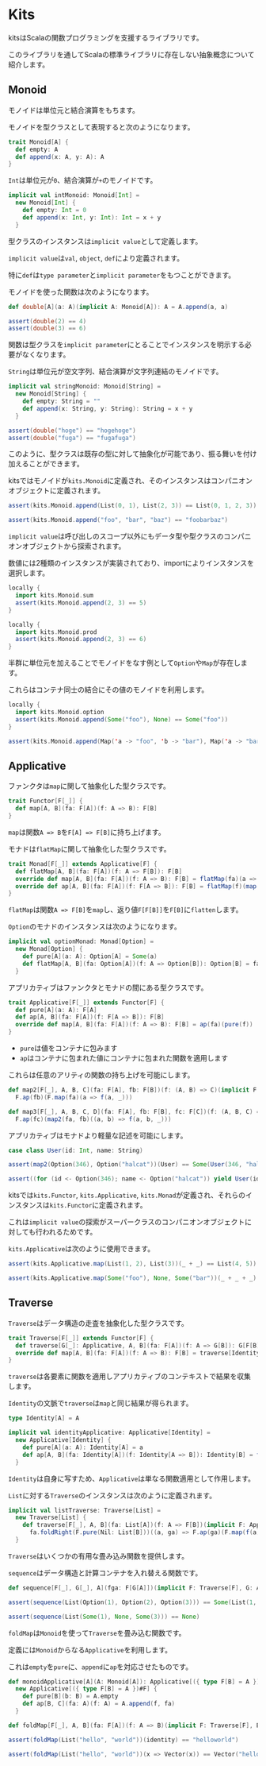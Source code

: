 # Kits

kitsはScalaの関数プログラミングを支援するライブラリです。

このライブラリを通してScalaの標準ライブラリに存在しない抽象概念について紹介します。

## Monoid

モノイドは単位元と結合演算をもちます。

モノイドを型クラスとして表現すると次のようになります。

```scala
trait Monoid[A] {
  def empty: A
  def append(x: A, y: A): A
}
```

`Int`は単位元が`0`、結合演算が`+`のモノイドです。

```scala
implicit val intMonoid: Monoid[Int] =
  new Monoid[Int] {
    def empty: Int = 0
    def append(x: Int, y: Int): Int = x + y
  }
```

型クラスのインスタンスは`implicit value`として定義します。

`implicit value`は`val`, `object`, `def`により定義されます。

特に`def`は`type parameter`と`implicit parameter`をもつことができます。

モノイドを使った関数は次のようになります。

```scala
def double[A](a: A)(implicit A: Monoid[A]): A = A.append(a, a)

assert(double(2) == 4)
assert(double(3) == 6)
```

関数は型クラスを`implicit parameter`にとることでインスタンスを明示する必要がなくなります。

`String`は単位元が空文字列、結合演算が文字列連結のモノイドです。

```scala
implicit val stringMonoid: Monoid[String] =
  new Monoid[String] {
    def empty: String = ""
    def append(x: String, y: String): String = x + y
  }

assert(double("hoge") == "hogehoge")
assert(double("fuga") == "fugafuga")
```

このように、型クラスは既存の型に対して抽象化が可能であり、振る舞いを付け加えることができます。

kitsではモノイドが`kits.Monoid`に定義され、そのインスタンスはコンパニオンオブジェクトに定義されます。

```scala
assert(kits.Monoid.append(List(0, 1), List(2, 3)) == List(0, 1, 2, 3))

assert(kits.Monoid.append("foo", "bar", "baz") == "foobarbaz")
```

`implicit value`は呼び出しのスコープ以外にもデータ型や型クラスのコンパニオンオブジェクトから探索されます。

数値には2種類のインスタンスが実装されており、importによりインスタンスを選択します。

```scala
locally {
  import kits.Monoid.sum
  assert(kits.Monoid.append(2, 3) == 5)
}

locally {
  import kits.Monoid.prod
  assert(kits.Monoid.append(2, 3) == 6)
}
```

半群に単位元を加えることでモノイドをなす例として`Option`や`Map`が存在します。

これらはコンテナ同士の結合にその値のモノイドを利用します。

```scala
locally {
  import kits.Monoid.option
  assert(kits.Monoid.append(Some("foo"), None) == Some("foo"))
}

assert(kits.Monoid.append(Map('a -> "foo", 'b -> "bar"), Map('a -> "bar", 'c -> "baz")) == Map('a -> "foobar", 'b -> "bar", 'c -> "baz"))
```

## Applicative

ファンクタは`map`に関して抽象化した型クラスです。

```scala
trait Functor[F[_]] {
  def map[A, B](fa: F[A])(f: A => B): F[B]
}
```

`map`は関数`A => B`を`F[A] => F[B]`に持ち上げます。

モナドは`flatMap`に関して抽象化した型クラスです。

```scala
trait Monad[F[_]] extends Applicative[F] {
  def flatMap[A, B](fa: F[A])(f: A => F[B]): F[B]
  override def map[A, B](fa: F[A])(f: A => B): F[B] = flatMap(fa)(a => pure(f(a)))
  override def ap[A, B](fa: F[A])(f: F[A => B]): F[B] = flatMap(f)(map(fa))
}
```

`flatMap`は関数`A => F[B]`を`map`し、返り値`F[F[B]]`を`F[B]`に`flatten`します。

`Option`のモナドのインスタンスは次のようになります。

```scala
implicit val optionMonad: Monad[Option] =
  new Monad[Option] {
    def pure[A](a: A): Option[A] = Some(a)
    def flatMap[A, B](fa: Option[A])(f: A => Option[B]): Option[B] = fa.flatMap(f)
  }
```

アプリカティブはファンクタとモナドの間にある型クラスです。

```scala
trait Applicative[F[_]] extends Functor[F] {
  def pure[A](a: A): F[A]
  def ap[A, B](fa: F[A])(f: F[A => B]): F[B]
  override def map[A, B](fa: F[A])(f: A => B): F[B] = ap(fa)(pure(f))
}
```

* `pure`は値をコンテナに包みます
* `ap`はコンテナに包まれた値にコンテナに包まれた関数を適用します

これらは任意のアリティの関数の持ち上げを可能にします。

```scala
def map2[F[_], A, B, C](fa: F[A], fb: F[B])(f: (A, B) => C)(implicit F: Applicative[F]): F[C] =
  F.ap(fb)(F.map(fa)(a => f(a, _)))

def map3[F[_], A, B, C, D](fa: F[A], fb: F[B], fc: F[C])(f: (A, B, C) => D)(implicit F: Applicative[F]): F[D] =
  F.ap(fc)(map2(fa, fb)((a, b) => f(a, b, _)))
```

アプリカティブはモナドより軽量な記述を可能にします。

```scala
case class User(id: Int, name: String)

assert(map2(Option(346), Option("halcat"))(User) == Some(User(346, "halcat")))

assert((for (id <- Option(346); name <- Option("halcat")) yield User(id, name)) == Some(User(346, "halcat")))
```

kitsでは`kits.Functor`, `kits.Applicative`, `kits.Monad`が定義され、それらのインスタンスは`kits.Functor`に定義されます。

これは`implicit value`の探索がスーパークラスのコンパニオンオブジェクトに対しても行われるためです。

`kits.Applicative`は次のように使用できます。

```scala
assert(kits.Applicative.map(List(1, 2), List(3))(_ + _) == List(4, 5))

assert(kits.Applicative.map(Some("foo"), None, Some("bar"))(_ + _ + _) == None)
```

## Traverse

`Traverse`はデータ構造の走査を抽象化した型クラスです。

```scala
trait Traverse[F[_]] extends Functor[F] {
  def traverse[G[_]: Applicative, A, B](fa: F[A])(f: A => G[B]): G[F[B]]
  override def map[A, B](fa: F[A])(f: A => B): F[B] = traverse[Identity, A, B](fa)(f)
}
```

`traverse`は各要素に関数を適用しアプリカティブのコンテキストで結果を収集します。

`Identity`の文脈で`traverse`は`map`と同じ結果が得られます。

```scala
type Identity[A] = A

implicit val identityApplicative: Applicative[Identity] =
  new Applicative[Identity] {
    def pure[A](a: A): Identity[A] = a
    def ap[A, B](fa: Identity[A])(f: Identity[A => B]): Identity[B] = f(fa)
  }
```

`Identity`は自身に写すため、`Applicative`は単なる関数適用として作用します。

`List`に対する`Traverse`のインスタンスは次のように定義されます。

```scala
implicit val listTraverse: Traverse[List] =
  new Traverse[List] {
    def traverse[F[_], A, B](fa: List[A])(f: A => F[B])(implicit F: Applicative[F]): F[List[B]] =
      fa.foldRight(F.pure(Nil: List[B]))((a, ga) => F.ap(ga)(F.map(f(a))(b => b :: _)))
  }
```

`Traverse`はいくつかの有用な畳み込み関数を提供します。

`sequence`はデータ構造と計算コンテナを入れ替える関数です。

```scala
def sequence[F[_], G[_], A](fga: F[G[A]])(implicit F: Traverse[F], G: Applicative[G]): G[F[A]] = F.traverse(fga)(identity)

assert(sequence(List(Option(1), Option(2), Option(3))) == Some(List(1, 2, 3)))

assert(sequence(List(Some(1), None, Some(3))) == None)
```

`foldMap`は`Monoid`を使って`Traverse`を畳み込む関数です。

定義には`Monoid`からなる`Applicative`を利用します。

これは`empty`を`pure`に、`append`に`ap`を対応させたものです。

```scala
def monoidApplicative[A](A: Monoid[A]): Applicative[({ type F[B] = A })#F] =
  new Applicative[({ type F[B] = A })#F] {
    def pure[B](b: B) = A.empty
    def ap[B, C](fa: A)(f: A) = A.append(f, fa)
  }

def foldMap[F[_], A, B](fa: F[A])(f: A => B)(implicit F: Traverse[F], B: Monoid[B]): B = F.traverse[({ type G[A] = B })#G, A, B](fa)(f)(monoidApplicative(B))

assert(foldMap(List("hello", "world"))(identity) == "helloworld")

assert(foldMap(List("hello", "world"))(x => Vector(x)) == Vector("hello", "world"))
```
